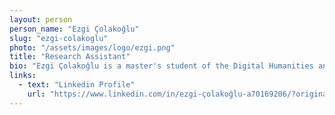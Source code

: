 ```yaml
---
layout: person
person_name: "Ezgi Çolakoğlu"
slug: "ezgi-colakoglu"
photo: "/assets/images/logo/ezgi.png"
title: "Research Assistant"
bio: "Ezgi Çolakoğlu is a master's student of the Digital Humanities and Digital Knowledge programme at University of Bologna. She finished her undergraduate studies in Computer Science and Engineering programme at Sabancı University, with a graduation project focused on systematic approaches for handling missing data in data analysis processes. She will conduct her master thesis about 3D scene rendering techniques, focusing on a comparative analysis of Gaussian Splatting, NeRF and SfM methods. Her other research interests are different computer vision techniques in humanities, machine learning, 3D modelling and visualization solutions for cultural heritage, textual analysis and database management."
links:
  - text: "Linkedin Profile"
    url: "https://www.linkedin.com/in/ezgi-çolakoğlu-a70169206/?original_referer=https%3A%2F%2Fwww%2Egoogle%2Ecom%2F&originalSubdomain=tr"
---
```

